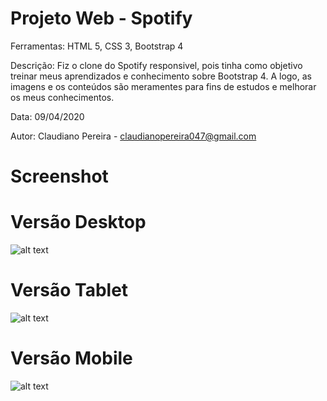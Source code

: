 # Projeto Web - Spotify

Ferramentas: HTML 5, CSS 3, Bootstrap 4

Descrição: Fiz o clone do Spotify responsivel, pois tinha como objetivo treinar meus aprendizados e conhecimento sobre Bootstrap 4. A logo, as imagens e os conteúdos são meramentes para fins de estudos e melhorar os meus conhecimentos.

Data: 09/04/2020

Autor: Claudiano Pereira - claudianopereira047@gmail.com

# Screenshot

# Versão Desktop
![alt text](https://i.imgur.com/eukgKmw.png)

# Versão Tablet
![alt text](https://i.imgur.com/X7iX9MC.png)

# Versão Mobile
![alt text](https://i.imgur.com/KYYwdoF.png)

